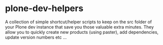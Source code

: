 plone-dev-helpers
=================

A collection of simple shortcut/helper scripts to keep on the src folder of your Plone dev instance that save you those valuable extra minutes. They allow you to quickly create new products (using paster), add dependencies, update version numbers etc ... 